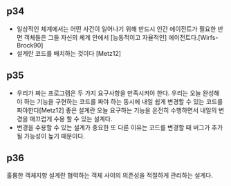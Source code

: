 ## p34
* 일상적인 체계에서는 어떤 사건이 일어나기 위해 반드시 인간 에이전트가 필요한 반면 객체들은 그들 자신의 체계 안에서 [능동적이고 자율적인] 에이전트다.[Wirfs-Brock90]
* 설계란 코드를 배치하는 것이다 [Metz12]

## p35
* 우리가 짜는 프로그램은 두 가지 요구사항을 만족시켜야 한다. 우리는 오늘 완성해야 하는 기능을 구현하는 코드를 짜야 하는 동시에 내일 쉽게 변경할 수 있는 코드를 짜야한다[Metz12] 좋은 설계란 오늘 요구하는 기능을 온전히 수행하면서 내일의 변경을 매끄럽게 수용 할 수 있는 설계다.
* 변경을 수용할 수 있는 설계가 중요한 또 다른 이유는 코드를 변경할 때 버그가 추가될 가능성이 높기 때문이다.

## p36
훌륭한 객체지향 설계란 협력하는 객체 사이의 의존성을 적절하게 관리하는 설계다.


